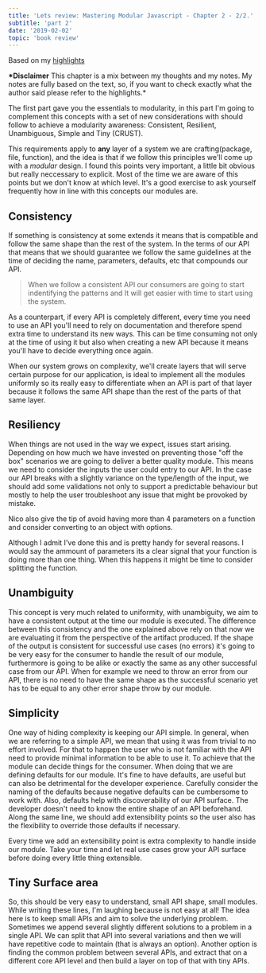 ```yaml
---
title: 'Lets review: Mastering Modular Javascript - Chapter 2 - 2/2.'
subtitle: 'part 2'
date: '2019-02-02'
topic: 'book review'
---
```


Based on my [highlights](https://github.com/neomaxzero/m-quickreview/blob/master/mastering-modular-js/chapter-02.md)

**\*Disclaimer**
This chapter is a mix between my thoughts and my notes.
My notes are fully based on the text, so, if you want to check exactly what the author said please refer to the highlights.\*

The first part gave you the essentials to modularity, in this part I'm going to complement this concepts with a set of new considerations with should follow to achieve a modularity awareness: Consistent, Resilient, Unambiguous, Simple and Tiny (CRUST).

This requirements apply to **any** layer of a system we are crafting(package, file, function), and the idea is that if we follow this principles we'll come up with a _modular_ design. I found this points very important, a little bit obvious but really neccessary to explicit. Most of the time we are aware of this points but we don't know at which level. It's a good exercise to ask yourself frequently how in line with this concepts our modules are.

## Consistency

If something is consistency at some extends it means that is compatible and follow the same shape than the rest of the system. In the terms of our API that means that we should guarantee we follow the same guidelines at the time of deciding the name, parameters, defaults, etc that compounds our API.

> When we follow a consistent API our consumers are going to start indentifying the patterns and It will get easier with time to start using the system.

As a counterpart, if every API is completely different, every time you need to use an API you'll need to rely on documentation and therefore spend extra time to understand its new ways. This can be time consuming not only at the time of using it but also when creating a new API because it means you'll have to decide everything once again.

When our system grows on complexity, we'll create layers that will serve certain purpose for our application, is ideal to implement all the modules uniformly so its really easy to differentiate when an API is part of that layer because it follows the same API shape than the rest of the parts of that same layer.

## Resiliency

When things are not used in the way we expect, issues start arising. Depending on how much we have invested on preventing those "off the box" scenarios we are going to deliver a better quality module. This means we need to consider the inputs the user could entry to our API. In the case our API breaks with a slightly variance on the type/length of the input, we should add some validations not only to support a predictable behaviour but mostly to help the user troubleshoot any issue that might be provoked by mistake.

Nico also give the tip of avoid having more than 4 parameters on a function and consider converting to an object with options.

Although I admit I've done this and is pretty handy for several reasons. I would say the ammount of parameters its a clear signal that your function is doing more than one thing. When this happens it might be time to consider splitting the function.

## Unambiguity

This concept is very much related to uniformity, with unambiguity, we aim to have a consistent output at the time our module is executed. The difference between this consistency and the one explained above rely on that now we are evaluating it from the perspective of the artifact produced. If the shape of the output is consistent for successful use cases (no errors) it's going to be very easy for the consumer to handle the result of our module, furthermore is going to be alike or exactly the same as any other successful case from our API. When for example we need to throw an error from our API, there is no need to have the same shape as the successful scenario yet has to be equal to any other error shape throw by our module.

## Simplicity

One way of hiding complexity is keeping our API simple. In general, when we are referring to a simple API, we mean that using it was from trivial to no effort involved. For that to happen the user who is not familiar with the API need to provide minimal information to be able to use it. To achieve that the module can decide things for the consumer. When doing that we are defining defaults for our module. It's fine to have defaults, are useful but can also be detrimental for the developer experience. Carefully consider the naming of the defaults because negative defaults can be cumbersome to work with. Also, defaults help with discoverability of our API surface. The developer doesn't need to know the entire shape of an API beforehand. Along the same line, we should add extensibility points so the user also has the flexibility to override those defaults if necessary.

Every time we add an extensibility point is extra complexity to handle inside our module. Take your time and let real use cases grow your API surface before doing every little thing extensible.

## Tiny Surface area

So, this should be very easy to understand, small API shape, small modules. While writing these lines, I'm laughing because is not easy at all! The idea here is to keep small APIs and aim to solve the underlying problem. Sometimes we append several slightly different solutions to a problem in a single API. We can split that API into several variations and then we will have repetitive code to maintain (that is always an option). Another option is finding the common problem between several APIs, and extract that on a different core API level and then build a layer on top of that with tiny APIs.
